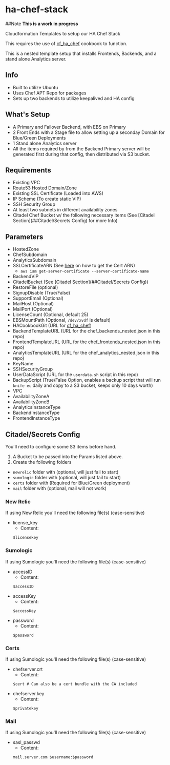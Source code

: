 # ha-chef-stack
##Note **This is a work in progress**

Cloudformation Templates to setup our HA Chef Stack

This requires the use of [cf_ha_chef](https://github.com/HearstAT/cf_ha_chef) cookbook to function.

This is a nested template setup that installs Frontends, Backends, and a stand alone Analytics server.

## Info
- Built to utilize Ubuntu
- Uses Chef APT Repo for packages
- Sets up two backends to utilize keepalived and HA config

## What's Setup
* A Primary and Failover Backend, with EBS on Primary
* 2 Front Ends with a Stage file to allow setting up a seconday Domain for Blue/Green Deployments
* 1 Stand alone Analytics server
* All the items required by from the Backend Primary server will be generated first during that config, then distributed via S3 bucket.

## Requirements
- Existing VPC
- Route53 Hosted Domain/Zone
- Existing SSL Certificate (Loaded into AWS)
- IP Scheme (To create static VIP)
- SSH Security Group
- At least two subnets in different availability zones
- Citadel Chef Bucket w/ the following necessary items (See [Citadel Section](##Citadel/Secrets Config) for more Info)

## Parameters
- HostedZone
- ChefSubdomain
- AnalyticsSubdomain
- SSLCertificateARN (See [here](http://docs.aws.amazon.com/cli/latest/reference/iam/index.html#cli-aws-iam) on how to get the Cert ARN)
  - `aws iam get-server-certificate --server-certificate-name`
- BackendVIP
- CitadelBucket (See [Citadel Section](##Citadel/Secrets Config))
- RestoreFile (optional)
- SignupDisable (True/False)
- SupportEmail (Optional)
- MailHost (Optional)
- MailPort (Optional)
- LicenseCount (Optional, default 25)
- EBSMountPath (Optional, `/dev/xvdf` is default)
- HACookbookGit (URL for [cf_ha_chef](https://github.com/HearstAT/cf_ha_chef))
- BackendTemplateURL (URL for the chef_backends_nested.json in this repo)
- FrontendTemplateURL (URL for the chef_frontends_nested.json in this repo)
- AnalyticsTemplateURL (URL for the chef_analytics_nested.json in this repo)
- KeyName
- SSHSecurityGroup
- UserDataScript (URL for the `userdata.sh` script in this repo)
- BackupScript (True/False Option, enables a backup script that will run `knife ec` daily and copy to a S3 bucket, keeps only 10 days worth)
- VPC
- AvailabilityZoneA
- AvailabilityZoneB
- AnalyticsInstanceType
- BackendInstanceType
- FrontendInstanceType

## Citadel/Secrets Config
You'll need to configure some S3 items before hand.

1. A Bucket to be passed into the Params listed above.
2. Create the following folders
  - `newrelic` folder with (optional, will just fail to start)
  - `sumologic` folder with (optional, will just fail to start)
  - `certs` folder with (Required for Blue/Green deployment)
  - `mail` folder with (optional, mail will not work)

### New Relic
If using New Relic you'll need the following file(s) (case-sensitive)
* license_key
  * Content:
  ```
  $licensekey
  ```

### Sumologic
If using Sumologic you'll need the following file(s) (case-sensitive)
* accessID
  * Content:
  ```
  $accessID
  ```
* accessKey
  * Content:
  ```
  $accessKey
  ```
* password
  * Content:
  ```
  $password
  ```
### Certs
If using Sumologic you'll need the following file(s) (case-sensitive)
* chefserver.crt
  * Content:
  ```
  $cert # Can also be a cert bundle with the CA included
  ```
* chefserver.key
  * Content:
  ```
  $privatekey
  ```
### Mail
If using Sumologic you'll need the following file(s) (case-sensitive)
* sasl_passwd
  * Content:
  ```
  mail.server.com $username:$password
  ```
